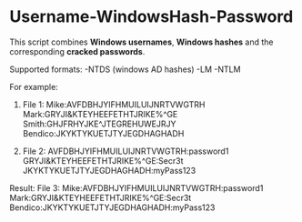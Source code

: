 # Username-WindowsHash-Password
This script combines **Windows usernames**, **Windows hashes** and the corresponding **cracked passwords**. 


Supported formats:
-NTDS (windows AD hashes)
-LM
-NTLM

For example:
1. File 1:
      Mike:AVFDBHJYIFHMUILUIJNRTVWGTRH
      Mark:GRYJI&KTEYHEEFETHTJRIKE%^GE
      Smith:GHJFRHYJKE^JTEGREHUWEJRJY
      Bendico:JKYKTYKUETJTYJEGDHAGHADH
      
2. File 2:
      AVFDBHJYIFHMUILUIJNRTVWGTRH:password1
      GRYJI&KTEYHEEFETHTJRIKE%^GE:Secr3t
      JKYKTYKUETJTYJEGDHAGHADH:myPass123
      
Result:
File 3:
    Mike:AVFDBHJYIFHMUILUIJNRTVWGTRH:password1
    Mark:GRYJI&KTEYHEEFETHTJRIKE%^GE:Secr3t
    Bendico:JKYKTYKUETJTYJEGDHAGHADH:myPass123
